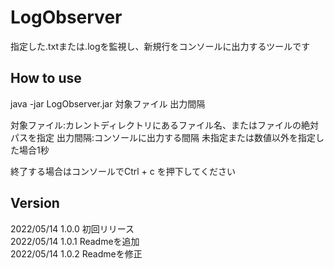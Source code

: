 # LogObserver
指定した.txtまたは.logを監視し、新規行をコンソールに出力するツールです

## How to use
java -jar LogObserver.jar 対象ファイル 出力間隔

対象ファイル:カレントディレクトリにあるファイル名、またはファイルの絶対パスを指定
出力間隔:コンソールに出力する間隔 未指定または数値以外を指定した場合1秒

終了する場合はコンソールでCtrl + c を押下してください

## Version
2022/05/14 1.0.0 初回リリース  
2022/05/14 1.0.1 Readmeを追加  
2022/05/14 1.0.2 Readmeを修正